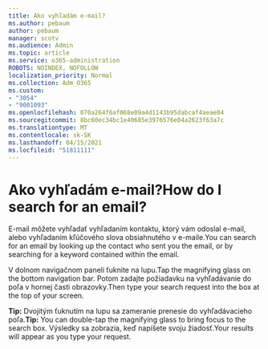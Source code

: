 ```yaml
---
title: Ako vyhľadám e-mail?
ms.author: pebaum
author: pebaum
manager: scotv
ms.audience: Admin
ms.topic: article
ms.service: o365-administration
ROBOTS: NOINDEX, NOFOLLOW
localization_priority: Normal
ms.collection: Adm_O365
ms.custom:
- "3054"
- "9001093"
ms.openlocfilehash: 070a264f6af068e09a4d1143b95dabcaf4aeae04
ms.sourcegitcommit: 8bc60ec34bc1e40685e3976576e04a2623f63a7c
ms.translationtype: MT
ms.contentlocale: sk-SK
ms.lasthandoff: 04/15/2021
ms.locfileid: "51811111"
---
```

# <a name="how-do-i-search-for-an-email"></a><span data-ttu-id="820b3-102">Ako vyhľadám e-mail?</span><span class="sxs-lookup"><span data-stu-id="820b3-102">How do I search for an email?</span></span>

<span data-ttu-id="820b3-103">E-mail môžete vyhľadať vyhľadaním kontaktu, ktorý vám odoslal e-mail, alebo vyhľadaním kľúčového slova obsiahnutého v e-maile.</span><span class="sxs-lookup"><span data-stu-id="820b3-103">You can search for an email by looking up the contact who sent you the email, or by searching for a keyword contained within the email.</span></span>

<span data-ttu-id="820b3-104">V dolnom navigačnom paneli ťuknite na lupu.</span><span class="sxs-lookup"><span data-stu-id="820b3-104">Tap the magnifying glass on the bottom navigation bar.</span></span> <span data-ttu-id="820b3-105">Potom zadajte požiadavku na vyhľadávanie do poľa v hornej časti obrazovky.</span><span class="sxs-lookup"><span data-stu-id="820b3-105">Then type your search request into the box at the top of your screen.</span></span> 

<span data-ttu-id="820b3-106">**Tip:** Dvojitým ťuknutím na lupu sa zameranie prenesie do vyhľadávacieho poľa.</span><span class="sxs-lookup"><span data-stu-id="820b3-106">**Tip:** You can double-tap the magnifying glass to bring focus to the search box.</span></span> <span data-ttu-id="820b3-107">Výsledky sa zobrazia, keď napíšete svoju žiadosť.</span><span class="sxs-lookup"><span data-stu-id="820b3-107">Your results will appear as you type your request.</span></span> 
